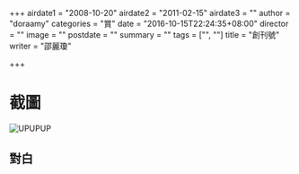 +++
airdate1 = "2008-10-20"
airdate2 = "2011-02-15"
airdate3 = ""
author = "doraamy"
categories = "賞"
date = "2016-10-15T22:24:35+08:00"
director = ""
image = ""
postdate = ""
summary = ""
tags = ["", ""]
title = "創刊號"
writer = "邵麗瓊"

+++

# 截圖

![UPUPUP](http://lorempicsum.com/up/255/200/5)

## 對白